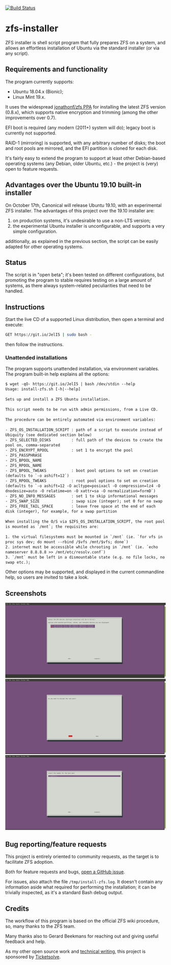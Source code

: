 [![Build Status][BS IMG]](https://travis-ci.org/saveriomiroddi/zfs-installer)

# zfs-installer

ZFS installer is shell script program that fully prepares ZFS on a system, and allows an effortless installation of Ubuntu via the standard installer (or via any script).

## Requirements and functionality

The program currently supports:

- Ubuntu 18.04.x (Bionic);
- Linux Mint 19.x.

It uses the widespread [jonathonf/zfs PPA](https://launchpad.net/~jonathonf/+archive/ubuntu/zfs) for installing the latest ZFS version (0.8.x), which supports native encryption and trimming (among the other improvements over 0.7).

EFI boot is required (any modern (2011+) system will do); legacy boot is currently not supported.

RAID-1 (mirroring) is supported, with any arbitrary number of disks; the boot and root pools are mirrored, and the EFI partition is cloned for each disk.

It's fairly easy to extend the program to support at least other Debian-based operating systems (any Debian, older Ubuntu, etc.) - the project is (very) open to feature requests.

## Advantages over the Ubuntu 19.10 built-in installer

On October 17th, Canonical will release Ubuntu 19.10, with an experimental ZFS installer. The advantages of this project over the 19.10 installer are:

1. on production systems, it's undesirable to use a non-LTS version;
2. the experimental Ubuntu installer is unconfigurable, and supports a very simple configuration.

additionally, as explained in the previous section, the script can be easily adapted for other operating systems.

## Status

The script is in "open beta"; it's been tested on different configurations, but promoting the program to stable requires testing on a large amount of systems, as there always system-related peculiarities that need to be handled.

## Instructions

Start the live CD of a supported Linux distribution, then open a terminal and execute:

```sh
GET https://git.io/JelI5 | sudo bash -
```

then follow the instructions.

### Unattended installations

The program supports unattended installation, via environment variables. The program built-in help explains all the options:

```
$ wget -qO- https://git.io/JelI5 | bash /dev/stdin --help
Usage: install-zfs.sh [-h|--help]

Sets up and install a ZFS Ubuntu installation.

This script needs to be run with admin permissions, from a Live CD.

The procedure can be entirely automated via environment variables:

- ZFS_OS_INSTALLATION_SCRIPT : path of a script to execute instead of Ubiquity (see dedicated section below)
- ZFS_SELECTED_DISKS         : full path of the devices to create the pool on, comma-separated
- ZFS_ENCRYPT_RPOOL          : set 1 to encrypt the pool
- ZFS_PASSPHRASE
- ZFS_BPOOL_NAME
- ZFS_RPOOL_NAME
- ZFS_BPOOL_TWEAKS           : boot pool options to set on creation (defaults to `-o ashift=12`)
- ZFS_RPOOL_TWEAKS           : root pool options to set on creation (defaults to `-o ashift=12 -O acltype=posixacl -O compression=lz4 -O dnodesize=auto -O relatime=on -O xattr=sa -O normalization=formD`)
- ZFS_NO_INFO_MESSAGES       : set 1 to skip informational messages
- ZFS_SWAP_SIZE              : swap size (integer); set 0 for no swap
- ZFS_FREE_TAIL_SPACE        : leave free space at the end of each disk (integer), for example, for a swap partition

When installing the O/S via $ZFS_OS_INSTALLATION_SCRIPT, the root pool is mounted as `/mnt`; the requisites are:

1. the virtual filesystems must be mounted in `/mnt` (ie. `for vfs in proc sys dev; do mount --rbind /$vfs /mnt/$vfs; done`)
2. internet must be accessible while chrooting in `/mnt` (ie. `echo nameserver 8.8.8.8 >> /mnt/etc/resolv.conf`)
3. `/mnt` must be left in a dismountable state (e.g. no file locks, no swap etc.);
```

Other options may be supported, and displayed in the current commandline help, so users are invited to take a look.

## Screenshots

![Devices selection](/screenshots/01-devices_selection.png?raw=true)
![Encryption](/screenshots/02-encryption.png?raw=true)
![Boot pool tweaks](/screenshots/03-boot_pool_tweaks.png?raw=true)

## Bug reporting/feature requests

This project is entirely oriented to community requests, as the target is to facilitate ZFS adoption.

Both for feature requests and bugs, [open a GitHub issue](https://github.com/saveriomiroddi/zfs-installer/issues/new).

For issues, also attach the file `/tmp/install-zfs.log`. It doesn't contain any information aside what required for performing the installation; it can be trivially inspected, as it's a standard Bash debug output.

## Credits

The workflow of this program is based on the official ZFS wiki procedure, so, many thanks to the ZFS team.

Many thanks also to Gerard Beekmans for reaching out and giving useful feedback and help.

As my other open source work and [technical writing](https://saveriomiroddi.github.io), this project is sponsored by [Ticketsolve](https://ticketsolve.com).

[BS img]: https://travis-ci.org/saveriomiroddi/zfs-installer.svg?branch=master
